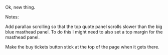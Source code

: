 Ok, new thing.

Notes:

Add parallax scrolling so that the top quote panel scrolls slower than the big blue masthead panel.
To do this I might need to also set a top margin for the masthead panel.

Make the buy tickets button stick at the top of the page when it gets there.
